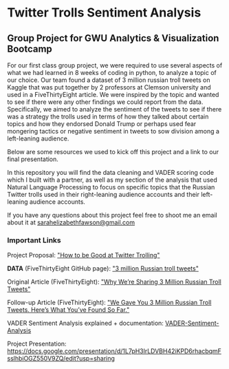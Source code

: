# Twitter Trolls Sentiment Analysis
## Group Project for GWU Analytics & Visualization Bootcamp

For our first class group project, we were required to use several aspects of what we had learned in 8 weeks of coding in python, to analyze a topic of our choice. Our team found a dataset of 3 million russian troll tweets on Kaggle that was put together by 2 professors at Clemson university and used in a FiveThirtyEight article. We were inspired by the topic and wanted to see if there were any other findings we could report from the data. Specifically, we aimed to analyze the sentiment of the tweets to see if there was a strategy the trolls used in terms of how they talked about certain topics and how they endorsed Donald Trump or perhaps used fear mongering tactics or negative sentiment in tweets to sow division among a left-leaning audience.

Below are some resources we used to kick off this project and a link to our final presentation. 

In this repository you will find the data cleaning and VADER scoring code which I built with a partner, as well as my section of the analysis that used Natural Language Processing to focus on specific topics that the Russian Twitter trolls used in their right-leaning audience accounts and their left-leaning audience accounts.

If you have any questions about this project feel free to shoot me an email about it at sarahelizabethfawson@gmail.com

### Important Links ###

Project Proposal: ["How to be Good at Twitter Trolling"](https://docs.google.com/document/d/13EzOASvgz3otegg8G2IPTzM0tOHNtxDR7xR2B1HAQ8I/edit)

**DATA** (FiveThirtyEight GitHub page): ["3 million Russian troll tweets"](https://github.com/fivethirtyeight/russian-troll-tweets/)

Original Article (FiveThirtyEight): ["Why We’re Sharing 3 Million Russian Troll Tweets"](https://fivethirtyeight.com/features/why-were-sharing-3-million-russian-troll-tweets/?ex_cid=story-twitter)

Follow-up Article (FiveThirtyEight): ["We Gave You 3 Million Russian Troll Tweets. Here’s What You’ve Found So Far."](https://fivethirtyeight.com/features/what-you-found-in-3-million-russian-troll-tweets/) 

VADER Sentiment Analysis explained + documentation: [VADER-Sentiment-Analysis](https://github.com/cjhutto/vaderSentiment)

Project Presentation: https://docs.google.com/presentation/d/1L7pH3lrLDVBH42iKPD6rhacbqmFsslhbiOGZ550V9ZQ/edit?usp=sharing
